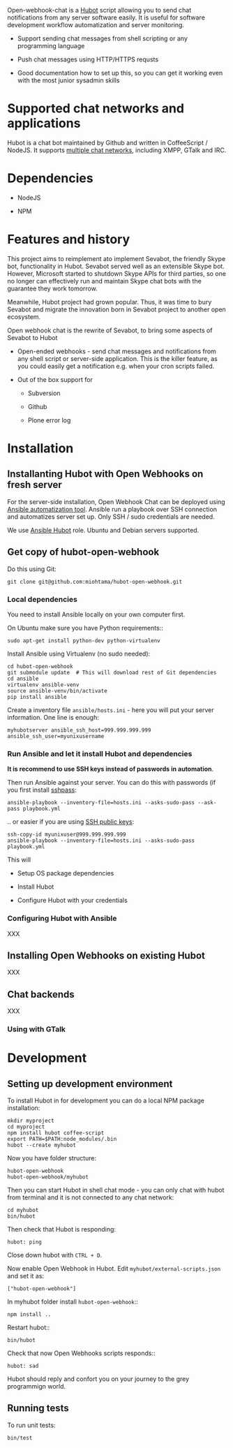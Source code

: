 
Open-webhook-chat is a [Hubot](https://hubot.github.com/) script allowing you
to send chat notifications from any server software easily. It is useful for software development
workflow automatization and server monitoring.

* Support sending chat messages from shell scripting or any programming language

* Push chat messages using HTTP/HTTPS requsts

* Good documentation how to set up this, so you can get it working even with the most junior sysadmin skills

# Supported chat networks and applications

Hubot is a chat bot maintained by Github and written in CoffeeScript / NodeJS.
It supports [multiple chat networks](https://github.com/github/hubot/blob/master/docs/adapters.md), including XMPP,
GTalk and IRC.

# Dependencies

* NodeJS

* NPM

# Features and history

This project aims to reimplement ato implement Sevabot, the friendly Skype bot, functionality in Hubot.
Sevabot served well as an extensible Skype bot. However, Microsoft started to shutdown Skype APIs for third parties, so one no longer can effectively run and maintain Skype chat bots with the guarantee they work tomorrow.

Meanwhile, Hubot project had grown popular. Thus, it was time to bury Sevabot and migrate the innovation
born in Sevabot project to another open ecosystem.

Open webhook chat is the rewrite of Sevabot, to  bring some aspects of Sevabot to Hubot

* Open-ended webhooks - send chat messages and notifications from any shell script or server-side application.
  This is the killer feature, as you could easily get a notification e.g. when your cron scripts failed.

* Out of the box support for

    - Subversion

    - Github

    - Plone error log

# Installation

## Installanting Hubot with Open Webhooks on fresh server

For the server-side installation, Open Webhook Chat can be deployed using [Ansible automatization tool](http://www.ansible.com/home).
Ansible run a playbook over SSH connection and automatizes server set up. Only SSH / sudo credentials are needed.

We use [Ansible Hubot](https://github.com/miohtama/ansible-hubot) role. Ubuntu and Debian servers supported.

## Get copy of hubot-open-webhook

Do this using Git:

    git clone git@github.com:miohtama/hubot-open-webhook.git

### Local dependencies

You need to install Ansible locally on your own computer first.

On Ubuntu make sure you have Python requirements::

    sudo apt-get install python-dev python-virtualenv

Install Ansible using Virtualenv (no sudo needed):

    cd hubot-open-webhook
    git submodule update  # This will download rest of Git dependencies
    cd ansible
    virtualenv ansible-venv
    source ansible-venv/bin/activate
    pip install ansible

Create a inventory file `ansible/hosts.ini` - here you will put your server information.
One line is enough:

    myhubotserver ansible_ssh_host=999.999.999.999 ansible_ssh_user=myunixusername

### Run Ansible and let it install Hubot and dependencies

**It is recommend to use SSH keys instead of passwords in automation**.

Then run Ansible against your server. You can do this with passwords (if you first install [sshpass](http://sshpass.sourceforge.net/):

    ansible-playbook --inventory-file=hosts.ini --asks-sudo-pass --ask-pass playbook.yml

.. or easier if you are using [SSH public keys](http://opensourcehacker.com/2012/10/24/ssh-key-and-passwordless-login-basics-for-developers/):

    ssh-copy-id myunixuser@999.999.999.999
    ansible-playbook --inventory-file=hosts.ini --asks-sudo-pass playbook.yml

This will

* Setup OS package dependencies

* Install Hubot

* Configure Hubot with your credentials

### Configuring Hubot with Ansible

XXX

## Installing Open Webhooks on existing Hubot

XXX

## Chat backends

XXX

### Using with GTalk

# Development

## Setting up development environment

To install Hubot in for development you can do a local NPM package installation:

    mkdir myproject
    cd myproject
    npm install hubot coffee-script
    export PATH=$PATH:node_modules/.bin
    hubot --create myhubot

Now you have folder structure:

    hubot-open-webhook
    hubot-open-webhook/myhubot

Then you can start Hubot in shell chat mode - you can only chat with hubot from terminal
and it is not connected to any chat network:

    cd myhubot
    bin/hubot

Then check that Hubot is responding:

    hubot: ping

Close down hubot with `CTRL + D`.

Now enable Open Webhook in Hubot. Edit `myhubot/external-scripts.json` and set it as:

    ["hubot-open-webhook"]

In myhubot folder install ``hubot-open-webhook``::

    npm install ..

Restart hubot::

    bin/hubot

Check that now Open Webhooks scripts responds::

    hubot: sad

Hubot should reply and confort you on your journey to the grey programmign world.

## Running tests

To run unit tests:

    bin/test







